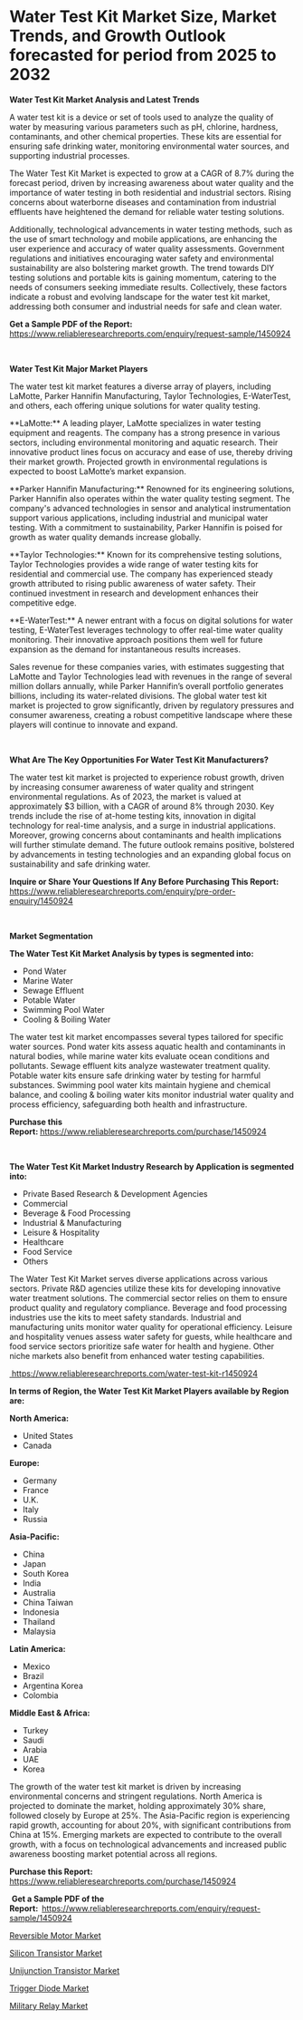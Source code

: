 <p><h1>Water Test Kit Market Size, Market Trends, and Growth Outlook forecasted for period from 2025 to 2032</h1></p><p><strong>Water Test Kit Market Analysis and Latest Trends</strong></p>
<p><p>A water test kit is a device or set of tools used to analyze the quality of water by measuring various parameters such as pH, chlorine, hardness, contaminants, and other chemical properties. These kits are essential for ensuring safe drinking water, monitoring environmental water sources, and supporting industrial processes. </p><p>The Water Test Kit Market is expected to grow at a CAGR of 8.7% during the forecast period, driven by increasing awareness about water quality and the importance of water testing in both residential and industrial sectors. Rising concerns about waterborne diseases and contamination from industrial effluents have heightened the demand for reliable water testing solutions. </p><p>Additionally, technological advancements in water testing methods, such as the use of smart technology and mobile applications, are enhancing the user experience and accuracy of water quality assessments. Government regulations and initiatives encouraging water safety and environmental sustainability are also bolstering market growth. The trend towards DIY testing solutions and portable kits is gaining momentum, catering to the needs of consumers seeking immediate results. Collectively, these factors indicate a robust and evolving landscape for the water test kit market, addressing both consumer and industrial needs for safe and clean water.</p></p>
<p><strong>Get a Sample PDF of the Report:&nbsp;</strong> <a href="https://www.reliableresearchreports.com/enquiry/request-sample/1450924?utm_campaign=83&utm_medium=2&utm_source=Github&utm_content=ia&utm_term=11022025&utm_id=water-test-kit">https://www.reliableresearchreports.com/enquiry/request-sample/1450924</a></p>
<p>&nbsp;</p>
<p><strong>Water Test Kit Major Market Players</strong></p>
<p><p>The water test kit market features a diverse array of players, including LaMotte, Parker Hannifin Manufacturing, Taylor Technologies, E-WaterTest, and others, each offering unique solutions for water quality testing.</p><p>**LaMotte:** A leading player, LaMotte specializes in water testing equipment and reagents. The company has a strong presence in various sectors, including environmental monitoring and aquatic research. Their innovative product lines focus on accuracy and ease of use, thereby driving their market growth. Projected growth in environmental regulations is expected to boost LaMotte’s market expansion.</p><p>**Parker Hannifin Manufacturing:** Renowned for its engineering solutions, Parker Hannifin also operates within the water quality testing segment. The company's advanced technologies in sensor and analytical instrumentation support various applications, including industrial and municipal water testing. With a commitment to sustainability, Parker Hannifin is poised for growth as water quality demands increase globally.</p><p>**Taylor Technologies:** Known for its comprehensive testing solutions, Taylor Technologies provides a wide range of water testing kits for residential and commercial use. The company has experienced steady growth attributed to rising public awareness of water safety. Their continued investment in research and development enhances their competitive edge.</p><p>**E-WaterTest:** A newer entrant with a focus on digital solutions for water testing, E-WaterTest leverages technology to offer real-time water quality monitoring. Their innovative approach positions them well for future expansion as the demand for instantaneous results increases.</p><p>Sales revenue for these companies varies, with estimates suggesting that LaMotte and Taylor Technologies lead with revenues in the range of several million dollars annually, while Parker Hannifin’s overall portfolio generates billions, including its water-related divisions. The global water test kit market is projected to grow significantly, driven by regulatory pressures and consumer awareness, creating a robust competitive landscape where these players will continue to innovate and expand.</p></p>
<p>&nbsp;</p>
<p><strong>What Are The Key Opportunities For Water Test Kit Manufacturers?</strong></p>
<p><p>The water test kit market is projected to experience robust growth, driven by increasing consumer awareness of water quality and stringent environmental regulations. As of 2023, the market is valued at approximately $3 billion, with a CAGR of around 8% through 2030. Key trends include the rise of at-home testing kits, innovation in digital technology for real-time analysis, and a surge in industrial applications. Moreover, growing concerns about contaminants and health implications will further stimulate demand. The future outlook remains positive, bolstered by advancements in testing technologies and an expanding global focus on sustainability and safe drinking water.</p></p>
<p><strong>Inquire or Share Your Questions If Any Before Purchasing This Report:</strong> <a href="https://www.reliableresearchreports.com/enquiry/pre-order-enquiry/1450924?utm_campaign=83&utm_medium=2&utm_source=Github&utm_content=ia&utm_term=11022025&utm_id=water-test-kit">https://www.reliableresearchreports.com/enquiry/pre-order-enquiry/1450924</a></p>
<p>&nbsp;</p>
<p><strong>Market Segmentation</strong></p>
<p><strong>The Water Test Kit Market Analysis by types is segmented into:</strong></p>
<p><ul><li>Pond Water</li><li>Marine Water</li><li>Sewage Effluent</li><li>Potable Water</li><li>Swimming Pool Water</li><li>Cooling & Boiling Water</li></ul></p>
<p><p>The water test kit market encompasses several types tailored for specific water sources. Pond water kits assess aquatic health and contaminants in natural bodies, while marine water kits evaluate ocean conditions and pollutants. Sewage effluent kits analyze wastewater treatment quality. Potable water kits ensure safe drinking water by testing for harmful substances. Swimming pool water kits maintain hygiene and chemical balance, and cooling & boiling water kits monitor industrial water quality and process efficiency, safeguarding both health and infrastructure.</p></p>
<p><strong>Purchase this Report:&nbsp;</strong><a href="https://www.reliableresearchreports.com/purchase/1450924?utm_campaign=83&utm_medium=2&utm_source=Github&utm_content=ia&utm_term=11022025&utm_id=water-test-kit">https://www.reliableresearchreports.com/purchase/1450924</a></p>
<p>&nbsp;</p>
<p><strong>The Water Test Kit Market Industry Research by Application is segmented into:</strong></p>
<p><ul><li>Private Based Research & Development Agencies</li><li>Commercial</li><li>Beverage & Food Processing</li><li>Industrial & Manufacturing</li><li>Leisure & Hospitality</li><li>Healthcare</li><li>Food Service</li><li>Others</li></ul></p>
<p><p>The Water Test Kit Market serves diverse applications across various sectors. Private R&D agencies utilize these kits for developing innovative water treatment solutions. The commercial sector relies on them to ensure product quality and regulatory compliance. Beverage and food processing industries use the kits to meet safety standards. Industrial and manufacturing units monitor water quality for operational efficiency. Leisure and hospitality venues assess water safety for guests, while healthcare and food service sectors prioritize safe water for health and hygiene. Other niche markets also benefit from enhanced water testing capabilities.</p></p>
<p><a href="https://www.reliableresearchreports.com/water-test-kit-r1450924?utm_campaign=83&utm_medium=2&utm_source=Github&utm_content=ia&utm_term=11022025&utm_id=water-test-kit">&nbsp;https://www.reliableresearchreports.com/water-test-kit-r1450924</a></p>
<p><strong>In terms of Region, the Water Test Kit Market Players available by Region are:</strong></p>
<p>
    <p> <strong> North America: </strong>
        <ul>
            <li>United States</li>
            <li>Canada</li>
        </ul>
        </p> 
    <p> <strong> Europe: </strong>
        <ul>
            <li>Germany</li>
            <li>France</li>
            <li>U.K.</li>
            <li>Italy</li>
            <li>Russia</li>
        </ul>
        </p> 
    <p> <strong> Asia-Pacific: </strong>
        <ul>
            <li>China</li>
            <li>Japan</li>
            <li>South Korea</li>
            <li>India</li>
            <li>Australia</li>
            <li>China Taiwan</li>
            <li>Indonesia</li>
            <li>Thailand</li>
            <li>Malaysia</li>
        </ul>
        </p> 
    <p> <strong> Latin America: </strong>
        <ul>
            <li>Mexico</li>
            <li>Brazil</li>
            <li>Argentina Korea</li>
            <li>Colombia</li>
        </ul>
        </p> 
    <p> <strong> Middle East & Africa: </strong>
        <ul>
            <li>Turkey</li>
            <li>Saudi</li>
            <li>Arabia</li>
            <li>UAE</li>
            <li>Korea</li>
        </ul>
    </p>
    </p>
<p><p>The growth of the water test kit market is driven by increasing environmental concerns and stringent regulations. North America is projected to dominate the market, holding approximately 30% share, followed closely by Europe at 25%. The Asia-Pacific region is experiencing rapid growth, accounting for about 20%, with significant contributions from China at 15%. Emerging markets are expected to contribute to the overall growth, with a focus on technological advancements and increased public awareness boosting market potential across all regions.</p></p>
<p><strong>Purchase this Report: </strong><a href="https://www.reliableresearchreports.com/purchase/1450924?utm_campaign=83&utm_medium=2&utm_source=Github&utm_content=ia&utm_term=11022025&utm_id=water-test-kit">https://www.reliableresearchreports.com/purchase/1450924</a></p>
<p>&nbsp;<strong>Get a Sample PDF of the Report:&nbsp;&nbsp;</strong><a href="https://www.reliableresearchreports.com/enquiry/request-sample/1450924?utm_campaign=83&utm_medium=2&utm_source=Github&utm_content=ia&utm_term=11022025&utm_id=water-test-kit">https://www.reliableresearchreports.com/enquiry/request-sample/1450924</a></p>
<p><strong></strong></p>
<p><p><a href="https://github.com/memorirummy/Market-Research-Report-List-1/blob/main/reversible-motor-market.md?utm_campaign=83&utm_medium=2&utm_source=Github&utm_content=ia&utm_term=11022025&utm_id=water-test-kit">Reversible Motor Market</a></p><p><a href="https://github.com/alasmyayock/Market-Research-Report-List-1/blob/main/silicon-transistor-market.md?utm_campaign=83&utm_medium=2&utm_source=Github&utm_content=ia&utm_term=11022025&utm_id=water-test-kit">Silicon Transistor Market</a></p><p><a href="https://github.com/aksayvoogdt/Market-Research-Report-List-1/blob/main/unijunction-transistor-market.md?utm_campaign=83&utm_medium=2&utm_source=Github&utm_content=ia&utm_term=11022025&utm_id=water-test-kit">Unijunction Transistor Market</a></p><p><a href="https://github.com/eusoffyhanty/Market-Research-Report-List-1/blob/main/trigger-diode-market.md?utm_campaign=83&utm_medium=2&utm_source=Github&utm_content=ia&utm_term=11022025&utm_id=water-test-kit">Trigger Diode Market</a></p><p><a href="https://github.com/itayjedhe/Market-Research-Report-List-1/blob/main/military-relay-market.md?utm_campaign=83&utm_medium=2&utm_source=Github&utm_content=ia&utm_term=11022025&utm_id=water-test-kit">Military Relay Market</a></p></p>